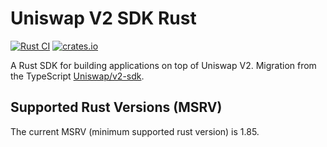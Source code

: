 # Uniswap V2 SDK Rust

[![Rust CI](https://github.com/shuhuiluo/uniswap-v2-sdk-rs/actions/workflows/rust.yml/badge.svg)](https://github.com/shuhuiluo/uniswap-v2-sdk-rs/actions/workflows/rust.yml)
[![crates.io](https://img.shields.io/crates/v/uniswap-v2-sdk.svg)](https://crates.io/crates/uniswap-v2-sdk)

A Rust SDK for building applications on top of Uniswap V2.
Migration from the TypeScript [Uniswap/v2-sdk](https://github.com/Uniswap/v2-sdk).

## Supported Rust Versions (MSRV)

<!--
When updating this, also update:
- Cargo.toml
- .github/workflows/rust.yml
-->

The current MSRV (minimum supported rust version) is 1.85.
